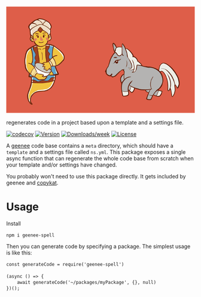 
[//]: # ( ns__file unit: standard, comp: README.md )

[//]: # ( ns__custom_start beginning )

![geenee-spell](src/custom/images/geenee-spell.gif)

[//]: # ( ns__custom_end beginning )

[//]: # ( ns__start_section intro )

[//]: # ( ns__custom_start description )
regenerates code in a project based upon a template and a settings file.

[//]: # ( ns__custom_end description )

[//]: # ( ns__custom_start afterDescription )

[//]: # ( ns__custom_end afterDescription )

[//]: # ( ns__custom_start badges )


[//]: # ( ns__start_section usageSection )

[![codecov](https://codecov.io/gh/YizYah/geenee-spell/branch/main/graph/badge.svg?token=DF6B2CCSUP)](https://codecov.io/gh/YizYah/geenee-spell)
[![Version](https://img.shields.io/npm/v/geenee-spell.svg)](https://npmjs.org/package/geenee-spell)
[![Downloads/week](https://img.shields.io/npm/dw/geenee-spell.svg)](https://npmjs.org/package/geenee-spell)
[![License](https://img.shields.io/npm/l/geenee-spell.svg)](https://github.com/YizYah/geenee-spell/blob/master/package.json)


A [geenee](https://www.npmjs.com/package/geenee) code base contains a `meta` directory, which should have a `template` and a settings file called `ns.yml`.  This package exposes a single async function that can regenerate the whole code base from scratch when your template and/or settings have changed.

You probably won't need to use this package directly.  It gets included by geenee and [copykat](https://www.npmjs.com/package/copykat). 

[//]: # ( ns__custom_end badges )

[//]: # ( ns__end_section intro )


[//]: # ( ns__start_section api )


[//]: # ( ns__custom_start APIIntro )
# Usage
Install 
```
npm i geenee-spell
```
Then you can generate code by specifying a package.  The simplest usage is like this:
```
const generateCode = require('geenee-spell')

(async () => {
	await generateCode('~/packages/myPackage', {}, null)
})();
```
[//]: # ( ns__custom_end APIIntro )


[//]: # ( ns__custom_start constantsIntro )

[//]: # ( ns__custom_end constantsIntro )



[//]: # ( ns__start_section types )


[//]: # ( ns__end_section types )


[//]: # ( ns__end_section api )

